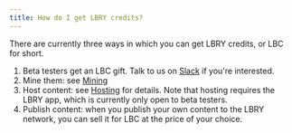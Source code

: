 ```yaml
---
title: How do I get LBRY credits?
---
```


There are currently three ways in which you can get LBRY credits, or LBC for short.

1. Beta testers get an LBC gift. Talk to us on [Slack](https://slack.lbry.io/) if
   you're interested.
1. Mine them: see [Mining](https://lbry.io/faq/mining-credits)
1. Host content: see [Hosting](https://lbry.io/faq/host-content) for details. Note that
   hosting requires the LBRY app, which is currently only open to beta testers.
1. Publish content: when you publish your own content to the LBRY network, you can sell it for LBC at the price of your choice.
